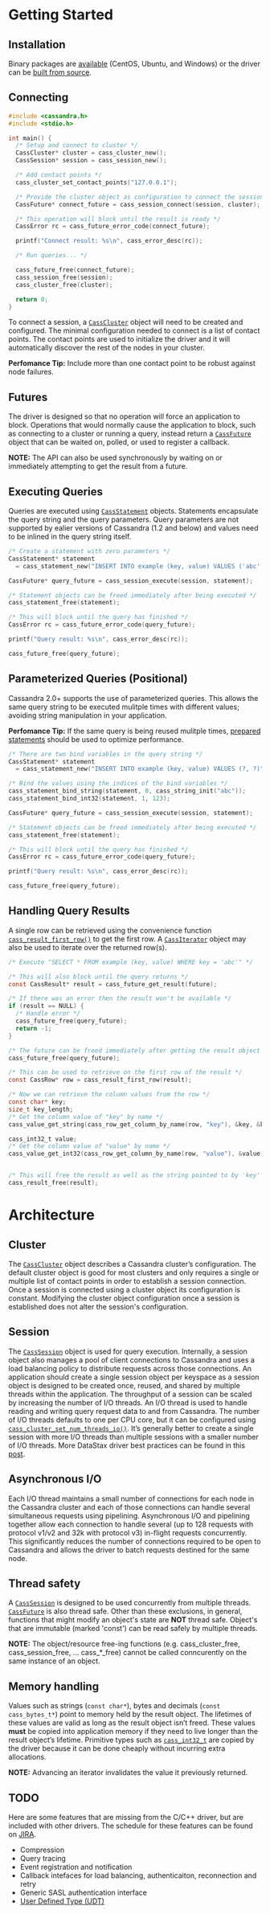 # Getting Started

## Installation

Binary packages are [available](http://downloads.datastax.com/cpp-driver/) (CentOS, Ubuntu, and Windows) or the driver can be [built from source](http://datastax.github.io/cpp-driver/topics/building/).

## Connecting

```c
#include <cassandra.h>
#include <stdio.h>

int main() {
  /* Setup and connect to cluster */
  CassCluster* cluster = cass_cluster_new();
  CassSession* session = cass_session_new();

  /* Add contact points */
  cass_cluster_set_contact_points("127.0.0.1");

  /* Provide the cluster object as configuration to connect the session */
  CassFuture* connect_future = cass_session_connect(session, cluster);

  /* This operation will block until the result is ready */
  CassError rc = cass_future_error_code(connect_future);

  printf("Connect result: %s\n", cass_error_desc(rc));

  /* Run queries... */

  cass_future_free(connect_future);
  cass_session_free(session);
  cass_cluster_free(cluster);

  return 0;
}
```

To connect a session, a [`CassCluster`](http://datastax.github.io/cpp-driver/api/CassCluster/) object will need to be created and configured. The minimal configuration needed to connect is a list of contact points. The contact points are used to initialize the driver and it will automatically discover the rest of the nodes in your cluster.

**Perfomance Tip:** Include more than one contact point to be robust against node failures.

## Futures

The driver is designed so that no operation will force an application to block. Operations that would normally cause the application to block, such as connecting to a cluster or running a query, instead return a [`CassFuture`](http://datastax.github.io/cpp-driver/api/CassFuture/) object that can be waited on, polled, or used to register a callback.

**NOTE:** The API can also be used synchronously by waiting on or immediately attempting to get the result from a future.

## Executing Queries

Queries are executed using [`CassStatement`](http://datastax.github.io/cpp-driver/api/CassStatement/) objects. Statements encapsulate the query string and the query parameters. Query parameters are not supported by ealier versions of Cassandra (1.2 and below) and values need to be inlined in the query string itself.

```c
/* Create a statement with zero parameters */
CassStatement* statement
  = cass_statement_new("INSERT INTO example (key, value) VALUES ('abc', 123)", 0);

CassFuture* query_future = cass_session_execute(session, statement);

/* Statement objects can be freed immediately after being executed */
cass_statement_free(statement);

/* This will block until the query has finished */
CassError rc = cass_future_error_code(query_future);

printf("Query result: %s\n", cass_error_desc(rc));

cass_future_free(query_future);
```

## Parameterized Queries (Positional)

Cassandra 2.0+ supports the use of parameterized queries. This allows the same query string to be executed mulitple times with different values; avoiding string manipulation in your application.

**Perfomance Tip:** If the same query is being reused mulitple times, [prepared statements](http://datastax.github.io/cpp-driver/topics/basics/prepared_statements/) should be used to optimize performance.

```c
/* There are two bind variables in the query string */
CassStatement* statement
  = cass_statement_new("INSERT INTO example (key, value) VALUES (?, ?)", 2);

/* Bind the values using the indices of the bind variables */
cass_statement_bind_string(statement, 0, cass_string_init("abc"));
cass_statement_bind_int32(statement, 1, 123);

CassFuture* query_future = cass_session_execute(session, statement);

/* Statement objects can be freed immediately after being executed */
cass_statement_free(statement);

/* This will block until the query has finished */
CassError rc = cass_future_error_code(query_future);

printf("Query result: %s\n", cass_error_desc(rc));

cass_future_free(query_future);
```

## Handling Query Results

A single row can be retrieved using the convenience function [`cass_result_first_row()`] to get the first row. A [`CassIterator`](http://datastax.github.io/cpp-driver/api/CassIterator/) object may also be used to iterate over the returned row(s).

```c
/* Execute "SELECT * FROM example (key, value) WHERE key = 'abc'" */

/* This will also block until the query returns */
const CassResult* result = cass_future_get_result(future);

/* If there was an error then the result won't be available */
if (result == NULL) {
  /* Handle error */
  cass_future_free(query_future);
  return -1;
}

/* The future can be freed immediately after getting the result object */
cass_future_free(query_future);

/* This can be used to retrieve on the first row of the result */
const CassRow* row = cass_result_first_row(result);

/* Now we can retrieve the column values from the row */
const char* key;
size_t key_length;
/* Get the column value of "key" by name */
cass_value_get_string(cass_row_get_column_by_name(row, "key"), &key, &key_length);

cass_int32_t value;
/* Get the column value of "value" by name */
cass_value_get_int32(cass_row_get_column_by_name(row, "value"), &value);


/* This will free the result as well as the string pointed to by 'key' */
cass_result_free(result);
```

# Architecture

## Cluster

The [`CassCluster`](http://datastax.github.io/cpp-driver/api/CassCluster/) object describes a Cassandra cluster’s configuration. The default cluster object is good for most clusters and only requires a single or multiple list of contact points in order to establish a session connection. Once a session is connected using a cluster object its configuration is constant. Modifying the cluster object configuration once a session is established does not alter the session's configuration.

## Session

The [`CassSession`](http://datastax.github.io/cpp-driver/api/CassSession/) object is used for query execution. Internally, a session object also manages a pool of client connections to Cassandra and uses a load balancing policy to distribute requests across those connections. An application should create a single session object per keyspace as a session object is designed to be created once, reused, and shared by multiple threads within the application. The throughput of a session can be scaled by increasing the number of I/O threads. An I/O thread is used to handle reading and writing query request data to and from Cassandra. The number of I/O threads defaults to one per CPU core, but it can be configured using [`cass_cluster_set_num_threads_io()`](). It’s generally better to create a single session with more I/O threads than multiple sessions with a smaller number of I/O threads. More DataStax driver best practices can be found in this [post](http://www.datastax.com/dev/blog/4-simple-rules-when-using-the-datastax-drivers-for-cassandra).

## Asynchronous I/O

Each I/O thread maintains a small number of connections for each node in the
Cassandra cluster and each of those connections can handle several simultaneous
requests using pipelining. Asynchronous I/O and pipelining together allow each
connection to handle several (up to 128 requests with protocol v1/v2 and 32k with
protocol v3) in-flight requests concurrently. This significantly reduces the
number of connections required to be open to Cassandra and
allows the driver to batch requests destined for the same node.

## Thread safety

A [`CassSession`](http://datastax.github.io/cpp-driver/api/CassSession/) is designed to be used concurrently from multiple threads. [`CassFuture`](http://datastax.github.io/cpp-driver/api/CassFuture/) is also thread safe. Other than these exclusions, in general, functions that might modify an object's state are **NOT** thread safe. Object's that are immutable (marked 'const') can be read safely by multiple threads.

**NOTE:** The object/resource free-ing functions (e.g. cass_cluster_free, cass_session_free, ... cass_*_free) cannot be called conncurently on the same instance of an object.

## Memory handling

Values such as strings (`const char*`),  bytes and decimals (`const cass_bytes_t*`) point to memory held by the result object. The lifetimes of these values are valid as long as the result object isn’t freed. These values **must** be copied into application memory if they need to live longer than the result object’s lifetime. Primitive types such as [`cass_int32_t`] are copied by the driver because it can be done cheaply without incurring extra allocations.

**NOTE:** Advancing an iterator invalidates the value it previously returned.

## TODO

Here are some features that are missing from the C/C++ driver, but are included with other drivers. The schedule for these features can be found on [JIRA](https://datastax-oss.atlassian.net/browse/CPP).

- Compression
- Query tracing
- Event registration and notification
- Callback intefaces for load balancing, authenticaiton, reconnection and retry
- Generic SASL authentication interface
- [User Defined Type (UDT)](http://www.datastax.com/documentation/cql/3.1/cql/cql_reference/cqlRefUDType.html)

[`cass_int32_t`]: http://datastax.github.io/cpp-driver/api/cassandra.h/#cass-int32-t
[`cass_result_first_row()`]: http://datastax.github.io/cpp-driver/api/CassResult/#cass-result-first-row
